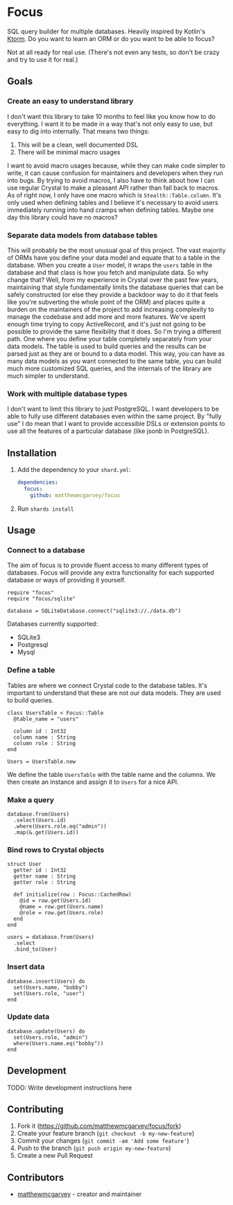 # Focus

SQL query builder for multiple databases. Heavily inspired by Kotlin's [Ktorm](https://www.ktorm.org).
Do you want to learn an ORM or do you want to be able to focus?

Not at all ready for real use. (There's not even any tests, so don't be crazy and try to use it for real.)

## Goals

### Create an easy to understand library

I don't want this library to take 10 months to feel like you know how to do everything.
I want it to be made in a way that's not only easy to use, but easy to dig into internally.
That means two things:

1. This will be a clean, well documented DSL
2. There will be minimal macro usages

I want to avoid macro usages because, while they can make code simpler to write, it can cause confusion for maintainers and developers when they run into bugs.
By trying to avoid macros, I also have to think about how I can use regular Crystal to make a pleasant API rather than fall back to macros.
As of right now, I only have one macro which is `Stealth::Table.column`. It's only used when defining tables and I believe it's necessary to avoid users immediately running into hand cramps when defining tables.
Maybe one day this library could have no macros?

### Separate data models from database tables

This will probably be the most unusual goal of this project.
The vast majority of ORMs have you define your data model and equate that to a table in the database.
When you create a `User` model, it wraps the `users` table in the database and that class is how you fetch and manipulate data.
So why change that?
Well, from my experience in Crystal over the past few years, maintaining that style fundamentally limits the database queries that can be safely constructed (or else they provide a backdoor way to do it that feels like you're subverting the whole point of the ORM) and places quite a burden on the maintainers of the project to add increasing complexity to manage the codebase and add more and more features.
We've spent enough time trying to copy ActiveRecord, and it's just not going to be possible to provide the same flexibility that it does.
So I'm trying a different path. One where you define your table completely separately from your data models. The table is used to build queries and the results can be parsed just as they are or bound to a data model.
This way, you can have as many data models as you want connected to the same table, you can build much more customized SQL queries, and the internals of the library are much simpler to understand.

### Work with multiple database types

I don't want to limit this library to just PostgreSQL. I want developers to be able to fully use different databases even within the same project.
By "fully use" I do mean that I want to provide accessible DSLs or extension points to use all the features of a particular database (like jsonb in PostgreSQL).

## Installation

1. Add the dependency to your `shard.yml`:

   ```yaml
   dependencies:
     focus:
       github: matthewmcgarvey/focus
   ```

2. Run `shards install`

## Usage

### Connect to a database

The aim of focus is to provide fluent access to many different types of databases.
Focus will provide any extra functionality for each supported database or ways of providing it yourself.

```crystal
require "focus"
require "focus/sqlite"

database = SQLiteDatabase.connect("sqlite3://./data.db")
```

Databases currently supported:

- SQLite3
- Postgresql
- Mysql

### Define a table

Tables are where we connect Crystal code to the database tables.
It's important to understand that these are not our data models.
They are used to build queries.

```crystal
class UsersTable < Focus::Table
  @table_name = "users"

  column id : Int32
  column name : String
  column role : String
end

Users = UsersTable.new
```

We define the table `UsersTable` with the table name and the columns.
We then create an instance and assign it to `Users` for a nice API.

### Make a query

```crystal
database.from(Users)
  .select(Users.id)
  .where(Users.role.eq("admin"))
  .map(&.get(Users.id))
```

### Bind rows to Crystal objects

```crystal
struct User
  getter id : Int32
  getter name : String
  getter role : String

  def initialize(row : Focus::CachedRow)
    @id = row.get(Users.id)
    @name = row.get(Users.name)
    @role = row.get(Users.role)
  end
end

users = database.from(Users)
  .select
  .bind_to(User)
```

### Insert data

```crystal
database.insert(Users) do
  set(Users.name, "bobby")
  set(Users.role, "user")
end
```

### Update data

```crystal
database.update(Users) do
  set(Users.role, "admin")
  where(Users.name.eq("bobby"))
end
```

## Development

TODO: Write development instructions here

## Contributing

1. Fork it (<https://github.com/matthewmcgarvey/focus/fork>)
2. Create your feature branch (`git checkout -b my-new-feature`)
3. Commit your changes (`git commit -am 'Add some feature'`)
4. Push to the branch (`git push origin my-new-feature`)
5. Create a new Pull Request

## Contributors

- [matthewmcgarvey](https://github.com/matthewmcgarvey) - creator and maintainer
